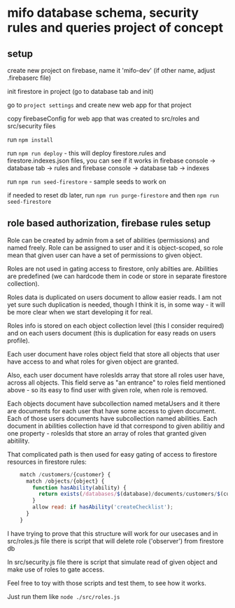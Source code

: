 # mifo database schema, security rules and queries project of concept

## setup

create new project on firebase, name it 'mifo-dev' (if other name, adjust .firebaserc file)

init firestore in project (go to database tab and init)

go to `project settings` and create new web app for that project

copy firebaseConfig for web app that was created to src/roles and src/security files

run `npm install`

run `npm run deploy` - this will deploy firestore.rules and firestore.indexes.json files, you can see if it works in firebase console -> database tab -> rules and firebase console -> database tab -> indexes

run `npm run seed-firestore` - sample seeds to work on

if needed to reset db later, run `npm run purge-firestore` and then `npm run seed-firestore`

## role based authorization, firebase rules setup

Role can be created by admin from a set of abilities (permissions) and named freely. Role can be assigned to user and it is object-scoped, so role mean that given user can have a set of permissions to given object.

Roles are not used in gating access to firestore, only abilties are. Abilities are predefined (we can hardcode them in code or store in separate firestore collection).

Roles data is duplicated on users document to allow easier reads. I am not yet sure such duplication is needed, though I think it is, in some way - it will be more clear when we start developing it for real.

Roles info is stored on each object collection level (this I consider required) and on each users document (this is duplication for easy reads on users profile).

Each user document have roles object field that store all objects that user have access to and what roles for given object are granted.

Also, each user document have rolesIds array that store all roles user have, across all objects. This field serve as "an entrance" to roles field mentioned above - so its easy to find user with given role, when role is removed.

Each objects document have subcollection named metaUsers and it there are documents for each user that have some access to given document. Each of those users documents have subcollection named abilities. Each document in abilities collection have id that correspond to given abilitiy and one property - rolesIds that store an array of roles that granted given abitility.

That complicated path is then used for easy gating of access to firestore resources in firestore rules:

```javascript
    match /customers/{customer} {
      match /objects/{object} {
        function hasAbility(ability) {
          return exists(/databases/$(database)/documents/customers/$(customer)/objects/$(object)/metaUsers/$(request.auth.uid)/abilities/$(ability));
        }
        allow read: if hasAbility('createChecklist');
      }
    }
```

I have trying to prove that this structure will work for our usecases and in src/roles.js file there is script that will delete role ('observer') from firestore db

In src/security.js file there is script that simulate read of given object and make use of roles to gate access.

Feel free to toy with those scripts and test them, to see how it works.

Just run them like `node ./src/roles.js`
